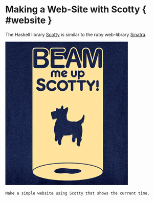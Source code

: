 
# Making a Web-Site with Scotty { #website }

The Haskell library [Scotty](http://hackage.haskell.org/package/scotty) is
similar to the ruby web-library [Sinatra](http://www.sinatrarb.com/).

<div class="center">

![Beam me Up](resources/images/scotty.png)

</div>

```instruction
Make a simple website using Scotty that shows the current time.
```
